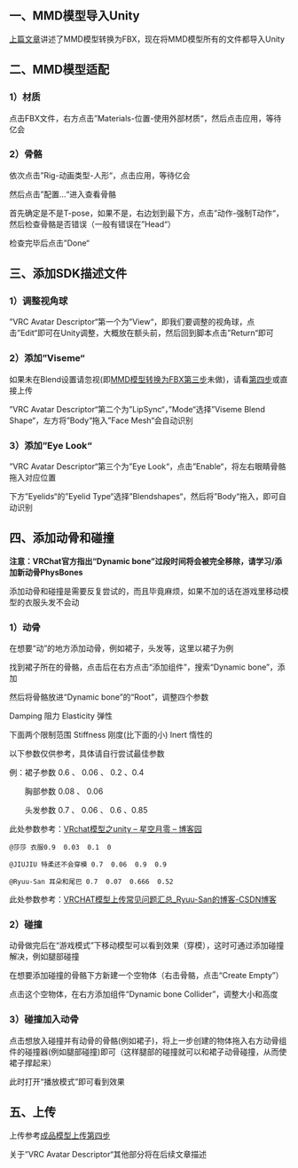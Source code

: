 ## 一、MMD模型导入Unity

[上篇文章](/Upload/mmd_to_fbx.md)讲述了MMD模型转换为FBX，现在将MMD模型所有的文件都导入Unity

## 二、MMD模型适配

### 1）材质

点击FBX文件，右方点击”Materials-位置-使用外部材质“，然后点击应用，等待亿会

### 2）骨骼

依次点击”Rig-动画类型-人形“，点击应用，等待亿会

然后点击”配置…“进入查看骨骼

首先确定是不是T-pose，如果不是，右边划到最下方，点击”动作-强制T动作“，然后检查骨骼是否错误（一般有错误在”Head“）

检查完毕后点击”Done“

## 三、添加SDK描述文件

### 1）调整视角球

”VRC Avatar Descriptor“第一个为”View“，即我们要调整的视角球，点击”Edit“即可在Unity调整，大概放在额头前，然后回到脚本点击”Return“即可

### 2）添加”Viseme“

如果未在Blend设置请忽视(即[MMD模型转换为FBX第三步](/Upload/mmd_to_fbx.md#三、进一步处理)未做)，请看[第四步](#四、添加动骨和碰撞)或直接上传

”VRC Avatar Descriptor“第二个为”LipSync“，”Mode“选择”Viseme Blend Shape“，左方将”Body“拖入”Face Mesh“会自动识别

### 3）添加”Eye Look“

”VRC Avatar Descriptor“第三个为”Eye Look“，点击”Enable“，将左右眼睛骨骼拖入对应位置

下方”Eyelids“的”Eyelid Type“选择”Blendshapes“，然后将”Body“拖入，即可自动识别

## 四、添加动骨和碰撞

**注意：VRChat官方指出“Dynamic bone”过段时间将会被完全移除，请学习/添加新动骨PhysBones**

添加动骨和碰撞是需要反复尝试的，而且毕竟麻烦，如果不加的话在游戏里移动模型的衣服头发不会动

### 1）动骨

在想要“动”的地方添加动骨，例如裙子，头发等，这里以裙子为例

找到裙子所在的骨骼，点击后在右方点击“添加组件”，搜索“Dynamic bone”，添加

然后将骨骼放进“Dynamic bone”的“Root”，调整四个参数

Damping  阻力
Elasticity  弹性

下面两个限制范围
Stiffness   刚度(比下面的小)
Inert      惰性的

以下参数仅供参考，具体请自行尝试最佳参数

例：裙子参数 0.6 、 0.06 、 0.2 、0.4

　　胸部参数 0.08 、 0.06 

　　头发参数 0.7 、 0.06 、 0.6 、0.85

此处参数参考：[VRchat模型之unity – 星空月零 – 博客园](https://www.cnblogs.com/raitorei/p/12008887.html)

    @莎莎 衣服0.9  0.03  0.1  0

    @JIUJIU 特柔还不会穿模 0.7  0.06  0.9  0.9

    @Ryuu-San 耳朵和尾巴 0.7  0.07  0.666  0.52

此处参数参考：[VRCHAT模型上传常见问题汇总_Ryuu-San的博客-CSDN博客](https://blog.csdn.net/TopOnelong/article/details/79002465)

### 2）碰撞

动骨做完后在“游戏模式”下移动模型可以看到效果（穿模），这时可通过添加碰撞解决，例如腿部碰撞

在想要添加碰撞的骨骼下方新建一个空物体（右击骨骼，点击“Create Empty”）

点击这个空物体，在右方添加组件“Dynamic bone Collider”，调整大小和高度

### 3）碰撞加入动骨

点击想放入碰撞并有动骨的骨骼(例如裙子)，将上一步创建的物体拖入右方动骨组件的碰撞器(例如腿部碰撞)即可（这样腿部的碰撞就可以和裙子动骨碰撞，从而使裙子撑起来）

此时打开“播放模式”即可看到效果

## 五、上传

上传参考[成品模型上传第四步](/Upload/Upload.md#四、上传模型)

关于”VRC Avatar Descriptor“其他部分将在后续文章描述